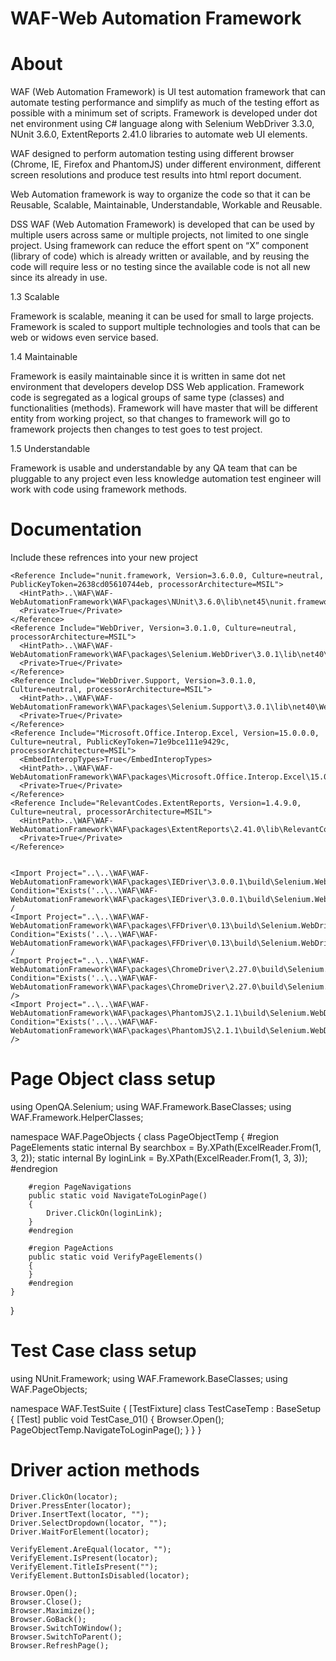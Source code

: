 # WAF-Web Automation Framework
# About

WAF (Web Automation Framework) is UI test automation framework that can automate testing performance and simplify as much of the testing effort as possible with a minimum set of scripts. Framework is developed under dot net environment using C# language along with Selenium WebDriver 3.3.0, NUnit 3.6.0, ExtentReports 2.41.0 libraries to automate web UI elements. 

WAF designed to perform automation testing using different browser (Chrome, IE, Firefox and PhantomJS) under different environment, different screen resolutions and produce test results into html report document.

Web Automation framework is way to organize the code so that it can be Reusable, Scalable, Maintainable, Understandable, Workable and Reusable.

DSS WAF (Web Automation Framework) is developed that can be used by multiple users across same or multiple projects, not limited to one single project.
Using framework can reduce the effort spent on “X” component (library of code) which is already written or available, and by reusing the code will require less or no testing since the available code is not all new since its already in use.

1.3	Scalable

Framework is scalable, meaning it can be used for small to large projects. Framework is scaled to support multiple technologies and tools that can be web or widows even service based.

1.4	Maintainable

Framework is easily maintainable since it is written in same dot net environment that developers develop DSS Web application. Framework code is segregated as a logical groups of same type (classes) and functionalities (methods).
Framework will have master that will be different entity from working project, so that changes to framework will go to framework projects then changes to test goes to test project.

1.5	Understandable

Framework is usable and understandable by any QA team that can be pluggable to any project even less knowledge automation test engineer will work with code using framework methods.
# Documentation

Include these refrences into your new project

    <Reference Include="nunit.framework, Version=3.6.0.0, Culture=neutral, PublicKeyToken=2638cd05610744eb, processorArchitecture=MSIL">
      <HintPath>..\WAF\WAF-WebAutomationFramework\WAF\packages\NUnit\3.6.0\lib\net45\nunit.framework.dll</HintPath>
      <Private>True</Private>
    </Reference>
    <Reference Include="WebDriver, Version=3.0.1.0, Culture=neutral, processorArchitecture=MSIL">
      <HintPath>..\WAF\WAF-WebAutomationFramework\WAF\packages\Selenium.WebDriver\3.0.1\lib\net40\WebDriver.dll</HintPath>
      <Private>True</Private>
    </Reference>
    <Reference Include="WebDriver.Support, Version=3.0.1.0, Culture=neutral, processorArchitecture=MSIL">
      <HintPath>..\WAF\WAF-WebAutomationFramework\WAF\packages\Selenium.Support\3.0.1\lib\net40\WebDriver.Support.dll</HintPath>
      <Private>True</Private>
    </Reference>
    <Reference Include="Microsoft.Office.Interop.Excel, Version=15.0.0.0, Culture=neutral, PublicKeyToken=71e9bce111e9429c, processorArchitecture=MSIL">
      <EmbedInteropTypes>True</EmbedInteropTypes>
      <HintPath>..\WAF\WAF-WebAutomationFramework\WAF\packages\Microsoft.Office.Interop.Excel\15.0\lib\net20\Microsoft.Office.Interop.Excel.dll</HintPath>
      <Private>True</Private>
    </Reference>
    <Reference Include="RelevantCodes.ExtentReports, Version=1.4.9.0, Culture=neutral, processorArchitecture=MSIL">
      <HintPath>..\WAF\WAF-WebAutomationFramework\WAF\packages\ExtentReports\2.41.0\lib\RelevantCodes.ExtentReports.dll</HintPath>
      <Private>True</Private>
    </Reference>
    
    
    <Import Project="..\..\WAF\WAF-WebAutomationFramework\WAF\packages\IEDriver\3.0.0.1\build\Selenium.WebDriver.IEDriver.targets" Condition="Exists('..\..\WAF\WAF-WebAutomationFramework\WAF\packages\IEDriver\3.0.0.1\build\Selenium.WebDriver.IEDriver.targets')" /
    <Import Project="..\..\WAF\WAF-WebAutomationFramework\WAF\packages\FFDriver\0.13\build\Selenium.WebDriver.FFDriver.targets" Condition="Exists('..\..\WAF\WAF-WebAutomationFramework\WAF\packages\FFDriver\0.13\build\Selenium.WebDriver.FFDriver.targets')" /
    <Import Project="..\..\WAF\WAF-WebAutomationFramework\WAF\packages\ChromeDriver\2.27.0\build\Selenium.WebDriver.ChromeDriver.targets" Condition="Exists('..\..\WAF\WAF-WebAutomationFramework\WAF\packages\ChromeDriver\2.27.0\build\Selenium.WebDriver.ChromeDriver.targets')" />
    <Import Project="..\..\WAF\WAF-WebAutomationFramework\WAF\packages\PhantomJS\2.1.1\build\Selenium.WebDriver.PhantomJSDriver.targets" Condition="Exists('..\..\WAF\WAF-WebAutomationFramework\WAF\packages\PhantomJS\2.1.1\build\Selenium.WebDriver.PhantomJSDriver.targets')" />

# Page Object class setup

using OpenQA.Selenium;
using WAF.Framework.BaseClasses;
using WAF.Framework.HelperClasses;

namespace WAF.PageObjects
{
    class PageObjectTemp
    {
        #region PageElements
        static internal By searchbox = By.XPath(ExcelReader.From(1, 3, 2));
        static internal By loginLink = By.XPath(ExcelReader.From(1, 3, 3));
        #endregion

        #region PageNavigations
        public static void NavigateToLoginPage()
        {
            Driver.ClickOn(loginLink);
        }
        #endregion

        #region PageActions
        public static void VerifyPageElements()
        {
        }
        #endregion
    }
}

# Test Case class setup

using NUnit.Framework;
using WAF.Framework.BaseClasses;
using WAF.PageObjects;

namespace WAF.TestSuite
{
    [TestFixture]
    class TestCaseTemp : BaseSetup
    {
        [Test]
        public void TestCase_01()
        {
            Browser.Open();
            PageObjectTemp.NavigateToLoginPage();
        }
    }
}

# Driver action methods

	Driver.ClickOn(locator);
	Driver.PressEnter(locator);
	Driver.InsertText(locator, "");
	Driver.SelectDropdown(locator, "");
	Driver.WaitForElement(locator);

	VerifyElement.AreEqual(locator, "");
	VerifyElement.IsPresent(locator);
	VerifyElement.TitleIsPresent("");
	VerifyElement.ButtonIsDisabled(locator);

	Browser.Open();
	Browser.Close();
	Browser.Maximize();
	Browser.GoBack();
	Browser.SwitchToWindow();
	Browser.SwitchToParent();
	Browser.RefreshPage();


